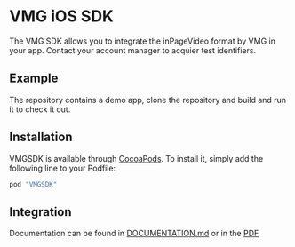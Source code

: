 # VMG iOS SDK

The VMG SDK allows you to integrate the inPageVideo format by VMG in your app. Contact your account manager to acquier test identifiers.

## Example

The repository contains a demo app, clone the repository and build and run it to check it out.

## Installation

VMGSDK is available through [CocoaPods](http://cocoapods.org). To install
it, simply add the following line to your Podfile:

```ruby
pod "VMGSDK"
```

## Integration

Documentation can be found in [DOCUMENTATION.md](https://github.com/videomediagroup/iOS-SDK/blob/master/DOCUMENTATION.md) or in the [PDF](https://github.com/videomediagroup/iOS-SDK/blob/master/VMG%20iOS%20SDK%20Documentation.pdf)

